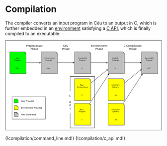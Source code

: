 # Compilation

The compiler converts an input program in Céu to an output in C, which is
further embedded in an [environment](#TODO) satisfying a [C API](#TODO), which
is finally compiled to an executable:

![](compilation.png)

{!compilation/command_line.md!}
{!compilation/c_api.md!}
